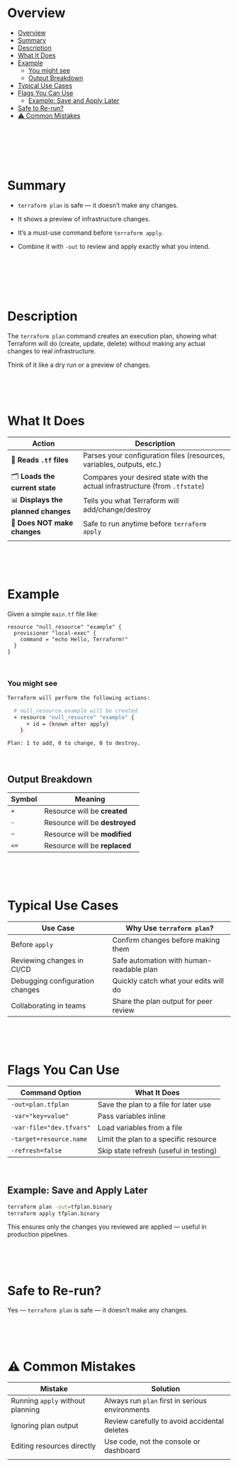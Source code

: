 # Overview

- [Overview](#overview)
- [Summary](#summary)
- [Description](#description)
- [What It Does](#what-it-does)
- [Example](#example)
  - [You might see](#you-might-see)
  - [Output Breakdown](#output-breakdown)
- [Typical Use Cases](#typical-use-cases)
- [Flags You Can Use](#flags-you-can-use)
  - [Example: Save and Apply Later](#example-save-and-apply-later)
- [Safe to Re-run?](#safe-to-re-run)
- [⚠️ Common Mistakes](#️-common-mistakes)

&nbsp;

&nbsp;

&nbsp;

# Summary

- `terraform plan` is safe — it doesn’t make any changes.

- It shows a preview of infrastructure changes.

- It’s a must-use command before `terraform apply`.

- Combine it with `-out` to review and apply exactly what you intend.

&nbsp;

&nbsp;

&nbsp;

# Description

The `terraform plan` command creates an execution plan, showing what Terraform will do (create, update, delete) without making any actual changes to real infrastructure.

Think of it like a dry run or a preview of changes.

&nbsp;

&nbsp;

# What It Does

| Action                              | Description                                                                  |
| ----------------------------------- | ---------------------------------------------------------------------------- |
| 🧠 **Reads `.tf` files**            | Parses your configuration files (resources, variables, outputs, etc.)        |
| 🗂️ **Loads the current state**      | Compares your desired state with the actual infrastructure (from `.tfstate`) |
| 📊 **Displays the planned changes** | Tells you what Terraform will add/change/destroy                             |
| 🛑 **Does NOT make changes**        | Safe to run anytime before `terraform apply`                                 |
|                                     |                                                                              |

&nbsp;

&nbsp;

# Example

Given a simple `main.tf` file like:

```hcl
resource "null_resource" "example" {
  provisioner "local-exec" {
    command = "echo Hello, Terraform!"
  }
}

```

&nbsp;

### You might see

```bash
Terraform will perform the following actions:

  # null_resource.example will be created
  + resource "null_resource" "example" {
      + id = (known after apply)
    }

Plan: 1 to add, 0 to change, 0 to destroy.

```

&nbsp;

## Output Breakdown

| Symbol | Meaning                        |
| ------ | ------------------------------ |
| `+`    | Resource will be **created**   |
| `-`    | Resource will be **destroyed** |
| `~`    | Resource will be **modified**  |
| `<=`   | Resource will be **replaced**  |

&nbsp;

&nbsp;

# Typical Use Cases

| Use Case                        | Why Use `terraform plan`?                |
| ------------------------------- | ---------------------------------------- |
| Before `apply`                  | Confirm changes before making them       |
| Reviewing changes in CI/CD      | Safe automation with human-readable plan |
| Debugging configuration changes | Quickly catch what your edits will do    |
| Collaborating in teams          | Share the plan output for peer review    |

&nbsp;

&nbsp;

# Flags You Can Use

| Command Option           | What It Does                           |
| ------------------------ | -------------------------------------- |
| `-out=plan.tfplan`       | Save the plan to a file for later use  |
| `-var="key=value"`       | Pass variables inline                  |
| `-var-file="dev.tfvars"` | Load variables from a file             |
| `-target=resource.name`  | Limit the plan to a specific resource  |
| `-refresh=false`         | Skip state refresh (useful in testing) |

&nbsp;

## Example: Save and Apply Later

```bash
terraform plan -out=tfplan.binary
terraform apply tfplan.binary
```

This ensures only the changes you reviewed are applied — useful in production pipelines.

&nbsp;

&nbsp;

# Safe to Re-run?

Yes — `terraform plan` is safe — it doesn’t make any changes.

&nbsp;

&nbsp;

# ⚠️ Common Mistakes

| Mistake                          | Solution                                        |
| -------------------------------- | ----------------------------------------------- |
| Running `apply` without planning | Always run `plan` first in serious environments |
| Ignoring plan output             | Review carefully to avoid accidental deletes    |
| Editing resources directly       | Use code, not the console or dashboard          |
|                                  |                                                 |

&nbsp;

&nbsp;

&nbsp;
